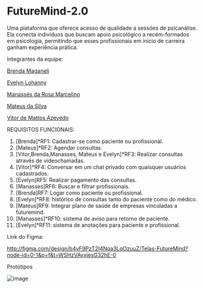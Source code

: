 # FutureMind-2.0
Uma plataforma que oferece acesso de qualidade a sessões de psicanálise. Ela conecta indivíduos que buscam apoio psicológico a recém-formados em psicologia, permitindo que esses profissionais em início de carreira ganham experiência prática.

Integrantes da equipe:

[Brenda Maganeli](https://github.com/BrendaMaganeli)

[Evelyn Lohanny](https://guthub.com/evylohanny)

[Manassés da Rosa Marcelino](https://github.com/ManassesMarcelino)

[Mateus da Silva](https://github.com/MateusdasilvaDES)

[Vitor de Mattos Azevedo](https://github.com/VitorMatt)

REQUISITOS FUNCIONAIS:

1. [Brenda]*RF1: Cadastrar-se como paciente ou profissional. 
2. [Mateus]*RF2: Agendar consultas.
3. [Vitor,Brenda,Manasses, Mateus e Evelyn]*RF3: Realizar consultas através de videochamadas.
4. [Vitor]*RF4: Conversar em um chat privado com quaisquer usuários cadastrados.
5. [Evelyn]RF5: Realizar pagamento das consultas.
6. [Manasses]RF6: Buscar e filtrar profissionais.
7. [Brenda]RF7: Logar como paciente ou profissional.
8. [Evelyn]*RF8: histórico de consultas tanto do paciente como do médico.
9. [Mateus]RF9: Integrar plano de saúde de empresas vinculadas a futuremind.
10. [Manasses]*RF10: sistema de aviso para retorno de paciente.
11. [Evelyn]*RF11: sistema de anotações para paciente e profissional.

Link do Figma:

http://figma.com/design/b4vF9PzT2I4Nqa3LqOzuuZ/Telas-FutureMind?node-id=0-1&p=f&t=WSHzVAyxjesG32hE-0

Protótipos

![image](https://github.com/user-attachments/assets/0adcf32a-d90c-45c1-a1ce-0165e0b096f9)

